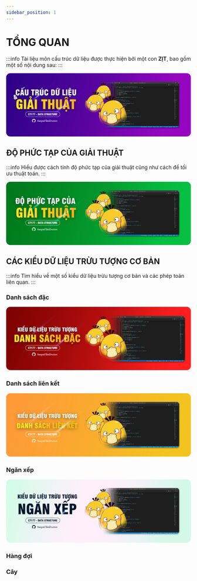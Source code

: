```yaml
---
sidebar_position: 1
---
```


# TỔNG QUAN

:::info
Tài liệu môn cấu trúc dữ liệu được thực hiện bởi một con **ZỊT**, bao gồm một số nội dung sau:
:::

![bn](../static/img/banner/ctdlvgt-banner.png)

## ĐỘ PHỨC TẠP CỦA GIẢI THUẬT

:::info
Hiểu được cách tính độ phức tạp của giải thuật cũng như cách để tối ưu thuật toán.
:::

[![dpt](../static/img/banner/dpt-banner.png)](/docs/algorithm-complexity/intro)

## CÁC KIỂU DỮ LIỆU TRỪU TƯỢNG CƠ BẢN

:::info
Tìm hiểu về một số kiểu dữ liệu trừu tượng cơ bản và các phép toán liên quan.
:::

### Danh sách đặc

[![dsd](../static/img/banner/dsd-banner.png)](/docs/adts-arraylist/intro)

### Danh sách liên kết

[![dslk](../static/img/banner/dslk-banner.png)](/docs/adts-pointerlist/intro)

### Ngăn xếp

[![nx](../static/img/banner/nx-banner.png)](/docs/adts-stack/intro)

### Hàng đợi

### Cây
